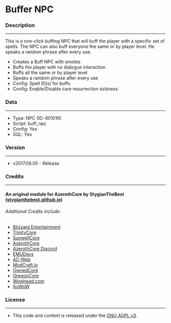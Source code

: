 # Buffer NPC #

### Description ###
------------------------------------------------------------------------------------------------------------------
This is a one-click buffing NPC that will buff the player with a specific set of spells. The NPC can also
buff everyone the same or by player level. He speaks a random phrase after every use.

- Creates a Buff NPC with emotes
- Buffs the player with no dialogue interaction
- Buffs all the same or by player level
- Speaks a random phrase after every use
- Config: Spell ID(s) for buffs
- Config: Enable/Disable cure resurrection sickness


### Data ###
------------------------------------------------------------------------------------------------------------------
- Type: NPC (ID: 601016)
- Script: buff_npc
- Config: Yes
- SQL: Yes


### Version ###
------------------------------------------------------------------------------------------------------------------
- v2017.08.05 - Release


### Credits ###
------------------------------------------------------------------------------------------------------------------
#### An original module for AzerothCore by StygianTheBest ([stygianthebest.github.io](http://stygianthebest.github.io)) ####

###### Additional Credits include:
- [Blizzard Entertainment](http://blizzard.com)
- [TrinityCore](https://github.com/TrinityCore/TrinityCore/blob/3.3.5/THANKS)
- [SunwellCore](http://www.azerothcore.org/pages/sunwell.pl/)
- [AzerothCore](https://github.com/AzerothCore/azerothcore-wotlk/graphs/contributors)
- [AzerothCore Discord](https://discord.gg/gkt4y2x)
- [EMUDevs](https://youtube.com/user/EmuDevs)
- [AC-Web](http://ac-web.org/)
- [ModCraft.io](http://modcraft.io/)
- [OwnedCore](http://ownedcore.com/)
- [OregonCore](https://wiki.oregon-core.net/)
- [Wowhead.com](http://wowhead.com)
- [AoWoW](https://wotlk.evowow.com/)


### License ###
------------------------------------------------------------------------------------------------------------------
- This code and content is released under the [GNU AGPL v3](https://github.com/azerothcore/azerothcore-wotlk/blob/master/LICENSE-AGPL3).